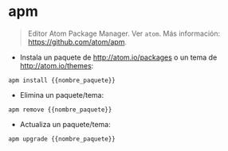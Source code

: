# apm

> Editor Atom Package Manager.
> Ver `atom`.
> Más información: <https://github.com/atom/apm>.

- Instala un paquete de http://atom.io/packages o un tema de http://atom.io/themes:

`apm install {{nombre_paquete}}`

- Elimina un paquete/tema:

`apm remove {{nombre_paquete}}`

- Actualiza un paquete/tema:

`apm upgrade {{nombre_paquete}}`
